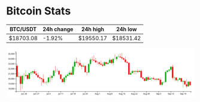 # Bitcoin Stats

BTC/USDT|24h change|24h high|24h low|
|---|---|---|---|
|$18703.08|-1.92%|$19550.17|$18531.42|

<img src="./chart.svg">
